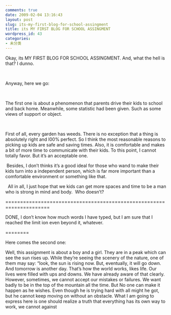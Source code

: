 ```yaml
---
comments: true
date: 2009-02-04 13:16:43
layout: post
slug: its-my-first-blog-for-school-assingment
title: its MY FIRST BLOG FOR SCHOOL ASSINGMENT
wordpress_id: 43
categories:
- 未分类
---
```





Okay, its MY FIRST BLOG FOR SCHOOL ASSINGMENT. And, what the hell is that? I dunno.


 


Anyway, here we go:


 


The first one is about a phenomenon that parents drive their kids to school and back home. Meanwhile, some statistic had been given. Such as some views of support or object. 


 


First of all, every garden has weeds. There is no exception that a thing is absolutely right and l00% perfect. So I think the most reasonable reasons to picking up kids are safe and saving times. Also, it is comfortable and makes a bit of more time to communicate with their kids. To this point, I cannot totally favor. But it’s an acceptable one.


 Besides, I don’t thinks it’s a good ideal for those who wand to make their kids turn into a independent person, which is far more important than a comfortable environment or something like that.


  All in all, I just hope that we kids can get more spaces and time to be a man who is strong in mind and body.  Who doesn’t? 


=====================================================================


DONE, I don’t know how much words I have typed, but I am sure that I reached the limit ion even beyond it, whatever.


========


Here comes the second one:


Well, this assignment is about a boy and a girl. They are in a peak which can see the sun rises up. While they’re seeing the scenery of the nature, one of them may say: “look, the sun is rising now. But, eventually, it will go down. And tomorrow is another day. That’s how the world works, likes life. Our lives were filled with ups and downs. We have already aware of that clearly. However, sometimes, we cannot accept our mistakes or failures. We want badly to be in the top of the mountain all the time. But No one can make it happen as he wishes. Even though he is trying hard with all might he got, but he cannot keep moving on without an obstacle. What I am going to express here is one should realize a truth that everything has its own way to work, we cannot against 
